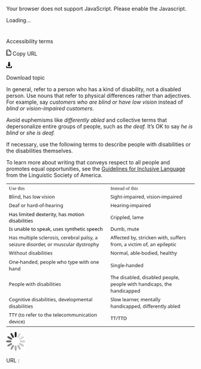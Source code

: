Your browser does not support JavaScript. Please enable the Javascript.

Loading...

# 

Accessibility terms

![Copy URL](accessibility-terms_files/Copy.png)
Copy URL

![Download](accessibility-terms_files/Download.png)

Download topic

In
general, refer to a person who has a kind of disability, not a
disabled person. Use nouns that refer to physical differences
rather than adjectives. For example, say *customers who are blind or have low vision* instead of *blind or vision-impaired customers*. 

Avoid euphemisms like *differently abled* and collective terms that depersonalize entire groups of people, such as *the deaf.* It’s OK to say *he is blind* or *she is deaf.*

If necessary, use the following terms to describe people with disabilities or the disabilities themselves.

To learn more about writing that conveys respect to all people and promotes equal opportunities, see the [Guidelines for Inclusive Language](http://www.linguisticsociety.org/content/guidelines-inclusive-language "Linguistic Society of America's guidelines for inclusive language") from the Linguistic Society of America.

<table>
<tbody>
<tr class="odd">
<td><span style="font-family: Segoe UI Semibold; font-size: small;">Use this</span></td>
<td><span style="font-family: Segoe UI Semibold; font-size: small;">Instead of this</span></td>
</tr>
<tr class="even">
<td><div>
<span style="font-family: Segoe UI; font-size: small;">Blind, has low vision</span>
</div></td>
<td><div>
<span style="font-family: Segoe UI; font-size: small;">Sight-impaired, vision-impaired</span>
</div></td>
</tr>
<tr class="odd">
<td><span style="font-family: Segoe UI; font-size: small;">Deaf or hard-of-hearing</span></td>
<td><span style="font-family: Segoe UI; font-size: small;">Hearing-impaired</span></td>
</tr>
<tr class="even">
<td><div>
<span style="color: black; line-height: 107%; font-family: Segoe UI; font-size: small; mso-bidi-font-size: 11.0pt; mso-fareast-font-family: &quot;Times New Roman&quot;; mso-ansi-language: EN-US; mso-fareast-language: EN-US; mso-bidi-language: AR-SA; mso-themecolor: text1;">Has limited dexterity, has motion disabilities</span>
</div></td>
<td><div>
<span style="font-family: Segoe UI; font-size: small;">Crippled, lame</span>
</div></td>
</tr>
<tr class="odd">
<td><span style="color: black; line-height: 107%; font-family: Segoe UI; font-size: small; mso-bidi-font-size: 11.0pt; mso-fareast-font-family: &quot;Times New Roman&quot;; mso-ansi-language: EN-US; mso-fareast-language: EN-US; mso-bidi-language: AR-SA; mso-themecolor: text1;">Is unable to speak, uses synthetic speech</span></td>
<td><span style="font-family: Segoe UI; font-size: small;">Dumb, mute</span></td>
</tr>
<tr class="even">
<td><span style="color: black; line-height: 107%; font-size: 9pt; mso-bidi-font-size: 11.0pt; mso-fareast-font-family: &quot;Times New Roman&quot;; mso-ansi-language: EN-US; mso-fareast-language: EN-US; mso-bidi-language: AR-SA; mso-themecolor: text1;"></span><span style="font-face: Segoe UI Light;"><span style="font-family: Segoe UI; font-size: small;">Has multiple sclerosis, cerebral palsy, a seizure disorder, or muscular dystrophy</span></span></td>
<td><span style="color: black; line-height: 107%; font-family: &quot;Segoe UI Light&quot;,&quot;sans-serif&quot;; font-size: 9pt; mso-bidi-font-size: 11.0pt; mso-fareast-font-family: &quot;Times New Roman&quot;; mso-ansi-language: EN-US; mso-fareast-language: EN-US; mso-bidi-language: AR-SA; mso-themecolor: text1;"></span><span style="font-family: Segoe UI; font-size: small;">Affected by, stricken with, suffers from, a victim of, an epileptic</span></td>
</tr>
<tr class="odd">
<td><span style="font-family: Segoe UI; font-size: small;">Without disabilities</span></td>
<td><span style="font-family: Segoe UI; font-size: small;">Normal, able-bodied, healthy</span></td>
</tr>
<tr class="even">
<td><span style="font-family: Segoe UI; font-size: small;">One-handed, people who type with one hand</span></td>
<td><span style="font-family: Segoe UI; font-size: small;">Single-handed</span></td>
</tr>
<tr class="odd">
<td><span style="font-family: Segoe UI; font-size: small;">People with disabilities</span></td>
<td><span style="font-family: Segoe UI; font-size: small;">The disabled, disabled people, people with handicaps, the handicapped</span></td>
</tr>
<tr class="even">
<td><span style="font-family: Segoe UI; font-size: small;">Cognitive disabilities, developmental disabilities</span></td>
<td><span style="font-family: Segoe UI; font-size: small;">Slow learner, mentally handicapped, differently abled</span></td>
</tr>
<tr class="odd">
<td><span style="font-family: Segoe UI; font-size: small;">TTY (to refer to the telecommunication device)</span></td>
<td><span style="font-family: Segoe UI; font-size: small;">TT/TTD</span></td>
</tr>
</tbody>
</table>

![In progress](accessibility-terms_files/activity-large.gif)

URL :
